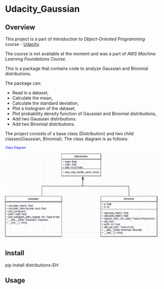 #  Udacity_Gaussian

## Overview

This project is a part of *Introduction to Object-Oriented Programming* course - [Udacity](https://www.udacity.com/).

The course is not available at the moment and was a part of *AWS Machine Learning Foundations Course*. 

This is a package that contains code to analyze Gaussian and Binomial distributions.

The package can:

- Read in a dataset,
- Calculate the mean,
- Calculate the standard deviation,
- Plot a histogram of the dataset,
- Plot probability density function of Gaussian and Binomial distributions,
- Add two Gaussian distributions.
- Add two Binomial distributions.

The project consists of a base class (Distribution) and two child classes(Gaussian, Binomial). The class diagram is as follows:

<p style="color:blue;font-size:10px;">Class Diagram</p>

![class_diagram.png](images/class_diagram.png)


## Install

pip install distributions-EH

## Usage

